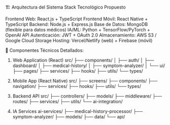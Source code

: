 🏗️ Arquitectura del Sistema
Stack Tecnológico Propuesto

Frontend Web: React.js + TypeScript
Frontend Móvil: React Native + TypeScript
Backend: Node.js + Express.js
Base de Datos: MongoDB (flexible para datos médicos)
IA/ML: Python + TensorFlow/PyTorch + OpenAI API
Autenticación: JWT + OAuth 2.0
Almacenamiento: AWS S3 / Google Cloud Storage
Hosting: Vercel/Netlify (web) + Firebase (móvil)

🔧 Componentes Técnicos Detallados:

1. Web Application (React)
src/
├── components/
│   ├── auth/
│   ├── dashboard/
│   ├── medical-history/
│   ├── symptom-analyzer/
│   └── ui/
├── pages/
├── services/
├── hooks/
├── utils/
└── types/

2. Mobile App (React Native)
src/
├── screens/
├── components/
├── navigation/
├── services/
├── hooks/
├── utils/
└── types/

3. Backend API
src/
├── controllers/
├── models/
├── middleware/
├── routes/
├── services/
├── utils/
└── ai-integration/

4. IA Services
ai-services/
├── medical-history-processor/
├── symptom-analyzer/
├── models/
├── data/
└── api/